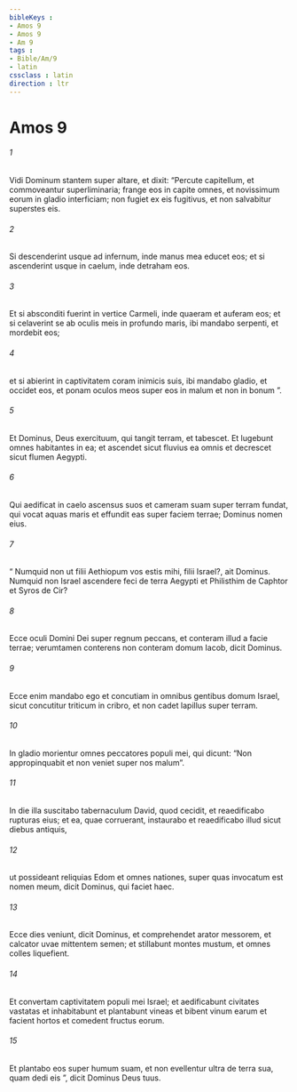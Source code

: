 ```yaml
---
bibleKeys : 
- Amos 9
- Amos 9
- Am 9
tags : 
- Bible/Am/9
- latin
cssclass : latin
direction : ltr
---
```


# Amos 9

###### 1
Vidi Dominum stantem super altare, et dixit: “Percute capitellum, et commoveantur superliminaria; frange eos in capite omnes, et novissimum eorum in gladio interficiam; non fugiet ex eis fugitivus, et non salvabitur superstes eis.
###### 2
Si descenderint usque ad infernum, inde manus mea educet eos; et si ascenderint usque in caelum, inde detraham eos.
###### 3
Et si absconditi fuerint in vertice Carmeli, inde quaeram et auferam eos; et si celaverint se ab oculis meis in profundo maris, ibi mandabo serpenti, et mordebit eos;
###### 4
et si abierint in captivitatem coram inimicis suis, ibi mandabo gladio, et occidet eos, et ponam oculos meos super eos in malum et non in bonum ”.
###### 5
Et Dominus, Deus exercituum, qui tangit terram, et tabescet. Et lugebunt omnes habitantes in ea; et ascendet sicut fluvius ea omnis et decrescet sicut flumen Aegypti.
###### 6
Qui aedificat in caelo ascensus suos et cameram suam super terram fundat, qui vocat aquas maris et effundit eas super faciem terrae; Dominus nomen eius.
###### 7
“ Numquid non ut filii Aethiopum vos estis mihi, filii Israel?, ait Dominus. Numquid non Israel ascendere feci de terra Aegypti et Philisthim de Caphtor et Syros de Cir?
###### 8
Ecce oculi Domini Dei super regnum peccans, et conteram illud a facie terrae; verumtamen conterens non conteram domum Iacob, dicit Dominus.
###### 9
Ecce enim mandabo ego et concutiam in omnibus gentibus domum Israel, sicut concutitur triticum in cribro, et non cadet lapillus super terram.
###### 10
In gladio morientur omnes peccatores populi mei, qui dicunt: “Non appropinquabit et non veniet super nos malum”.
###### 11
In die illa suscitabo tabernaculum David, quod cecidit, et reaedificabo rupturas eius; et ea, quae corruerant, instaurabo et reaedificabo illud sicut diebus antiquis,
###### 12
ut possideant reliquias Edom et omnes nationes, super quas invocatum est nomen meum, dicit Dominus, qui faciet haec.
###### 13
Ecce dies veniunt, dicit Dominus, et comprehendet arator messorem, et calcator uvae mittentem semen; et stillabunt montes mustum, et omnes colles liquefient.
###### 14
Et convertam captivitatem populi mei Israel; et aedificabunt civitates vastatas et inhabitabunt et plantabunt vineas et bibent vinum earum et facient hortos et comedent fructus eorum.
###### 15
Et plantabo eos super humum suam, et non evellentur ultra de terra sua, quam dedi eis ”, dicit Dominus Deus tuus.
